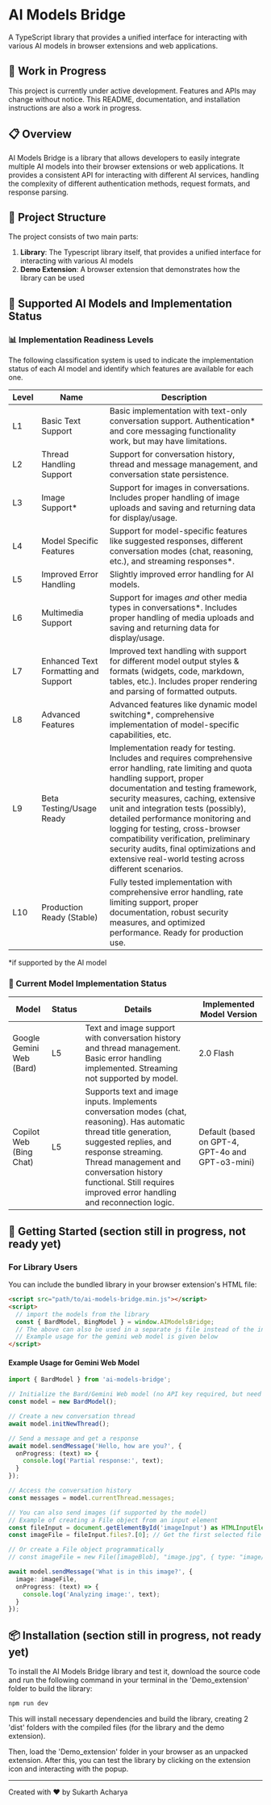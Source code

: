 # AI Models Bridge

A TypeScript library that provides a unified interface for interacting with various AI models in browser extensions and web applications.

## 🚧 Work in Progress

This project is currently under active development. Features and APIs may change without notice. This README, documentation, and installation instructions are also a work in progress.

## 📋 Overview

AI Models Bridge is a library that allows developers to easily integrate multiple AI models into their browser extensions or web applications. It provides a consistent API for interacting with different AI services, handling the complexity of different authentication methods, request formats, and response parsing.

## 🧩 Project Structure

The project consists of two main parts:

1. **Library**: The Typescript library itself, that provides a unified interface for interacting with various AI models
2. **Demo Extension**: A browser extension that demonstrates how the library can be used


## 🤖 Supported AI Models and Implementation Status

### 📊 Implementation Readiness Levels

The following classification system is used to indicate the implementation status of each AI model and identify which features are available for each one.

| Level | Name | Description |
|-------|------|-------------|
| L1 | Basic Text Support | Basic implementation with text-only conversation support. Authentication* and core messaging functionality work, but may have limitations.|
| L2 | Thread Handling Support | Support for conversation history, thread and message management, and conversation state persistence. |
| L3 | Image Support* | Support for images in conversations. Includes proper handling of image uploads and saving and returning data for display/usage. |
| L4 | Model Specific Features | Support for model-specific features like suggested responses, different conversation modes (chat, reasoning, etc.), and streaming responses*. |
| L5 | Improved Error Handling | Slightly improved error handling for AI models. |
| L6 | Multimedia Support | Support for images _and_ other media types in conversations*. Includes proper handling of media uploads and saving and returning data for display/usage. |
| L7 | Enhanced Text Formatting and Support | Improved text handling with support for different model output styles & formats (widgets, code, markdown, tables, etc.). Includes proper rendering and parsing of formatted outputs. |
| L8 | Advanced Features | Advanced features like dynamic model switching*, comprehensive implementation of model-specific capabilities, etc. |
| L9 | Beta Testing/Usage Ready | Implementation ready for testing. Includes and requires comprehensive error handling, rate limiting and quota handling support, proper documentation and testing framework, security measures, caching, extensive unit and integration tests (possibly), detailed performance monitoring and logging for testing, cross-browser compatibility verification, preliminary security audits, final optimizations and extensive real-world testing across different scenarios. |
| L10 | Production Ready (Stable) | Fully tested implementation with comprehensive error handling, rate limiting support, proper documentation, robust security measures, and optimized performance. Ready for production use. |

*if supported by the AI model



### 🎯 Current Model Implementation Status

| Model | Status | Details | Implemented Model Version |
|-------|--------|---------|---------------------------|
| Google Gemini Web (Bard) | L5 | Text and image support with conversation history and thread management. Basic error handling implemented. Streaming not supported by model. | 2.0 Flash |
| Copilot Web (Bing Chat) | L5 | Supports text and image inputs. Implements conversation modes (chat, reasoning). Has automatic thread title generation, suggested replies, and response streaming. Thread management and conversation history functional. Still requires improved error handling and reconnection logic. | Default (based on GPT-4, GPT-4o and GPT-o3-mini) |



## 🚀 Getting Started (section still in progress, not ready yet)

### For Library Users

You can include the bundled library in your browser extension's HTML file:

```html
<script src="path/to/ai-models-bridge.min.js"></script>
<script>
  // import the models from the library
  const { BardModel, BingModel } = window.AIModelsBridge;
  // The above can also be used in a separate js file instead of the inline script tag, as long as the script tag for the separate js file is AFTER the ai-models-bridge script tag (since the models are imported from the window object).
  // Example usage for the gemini web model is given below
</script>
```

#### Example Usage for Gemini Web Model

```typescript
import { BardModel } from 'ai-models-bridge';

// Initialize the Bard/Gemini Web model (no API key required, but need to be logged in to Gemini in the browser)
const model = new BardModel();

// Create a new conversation thread
await model.initNewThread();

// Send a message and get a response
await model.sendMessage('Hello, how are you?', {
  onProgress: (text) => {
    console.log('Partial response:', text);
  }
});

// Access the conversation history
const messages = model.currentThread.messages;

// You can also send images (if supported by the model)
// Example of creating a File object from an input element
const fileInput = document.getElementById('imageInput') as HTMLInputElement;
const imageFile = fileInput.files?.[0]; // Get the first selected file

// Or create a File object programmatically
// const imageFile = new File([imageBlob], "image.jpg", { type: "image/jpeg" });

await model.sendMessage('What is in this image?', {
  image: imageFile,
  onProgress: (text) => {
    console.log('Analyzing image:', text);
  }
});

```

## 📦 Installation (section still in progress, not ready yet)
To install the AI Models Bridge library and test it, download the source code and run the following command in your terminal in the 'Demo_extension' folder to build the library:

```bash
npm run dev
```
This will install necessary dependencies and build the library, creating 2 'dist' folders with the compiled files (for the library and the demo extension).

Then, load the 'Demo_extension' folder in your browser as an unpacked extension. After this, you can test the library by clicking on the extension icon and interacting with the popup. 

---

Created with ❤️ by Sukarth Acharya
